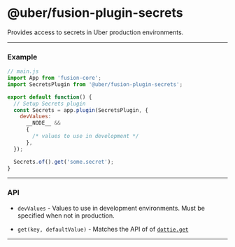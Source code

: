 # @uber/fusion-plugin-secrets

Provides access to secrets in Uber production environments.

---

### Example

```js
// main.js
import App from 'fusion-core';
import SecretsPlugin from '@uber/fusion-plugin-secrets';

export default function() {
  // Setup Secrets plugin
  const Secrets = app.plugin(SecretsPlugin, {
    devValues:
      __NODE__ &&
      {
        /* values to use in development */
      },
  });

  Secrets.of().get('some.secret');
}
```

---

### API

* `devValues` - Values to use in development environments. Must be specified when not in production.

* `get(key, defaultValue)` - Matches the API of of [`dottie.get`](https://www.npmjs.com/package/dottie#get-value)

---

